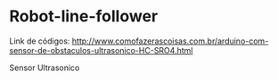 Robot-line-follower
===================

Link de códigos: http://www.comofazerascoisas.com.br/arduino-com-sensor-de-obstaculos-ultrasonico-HC-SRO4.html

Sensor Ultrasonico



